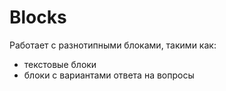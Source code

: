 # Blocks

Работает с разнотипными блоками, такими как:
- текстовые блоки
- блоки с вариантами ответа на вопросы